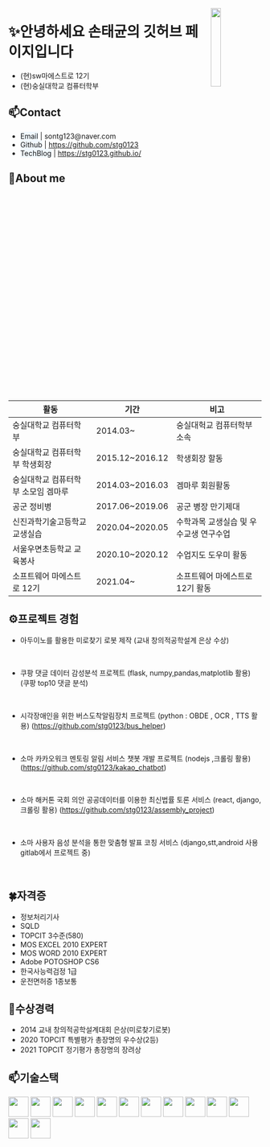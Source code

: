 <style>
    div.mydiv{
        width: 100%;
        overflow: auto;
    }
    div.left{
        width: 40%;
        float: left;
    }
    div.right{
        width: 60%;
        float: right;
    }
    p.myp{
        margin-top: 1em;
        margin-bottom: 0.5em;
        font-size: 1.2em;
    }
    span.myspan{
        background-color: aliceblue;
    }
</style>

<a href="https://hits.seeyoufarm.com"><img src="https://hits.seeyoufarm.com/api/count/incr/badge.svg?url=https%3A%2F%2Fgithub.com%2Fstg0123%2Fhit-counter&count_bg=%235AE57E&title_bg=%23555555&icon=&icon_color=%23E7E7E7&title=%EB%B0%A9%EB%AC%B8%EC%9E%90%EC%88%98&edge_flat=false" width="20%" align="right"/></a>  

# ✨안녕하세요 손태균의 깃허브 페이지입니다  
- (현)sw마에스트로 12기  
- (현)숭실대학교 컴퓨터학부 

## 📫Contact
<ul>
    <li><span class="myspan">Email</span>  |  sontg123@naver.com</li>
    <li><span class="myspan">Github</span>  |  <a href="https://github.com/stg0123" target="_blank">https://github.com/stg0123</a></li>
    <li><span class="myspan">TechBlog</span>  |  <a href="https://stg0123.github.io/" target="_blank">https://stg0123.github.io/</a></li>            
</ul>


## 👋About me<br/>
|활동|기간|비고|
|---|---|---|
|숭실대학교 컴퓨터학부|2014.03~ | 숭실대헉교 컴퓨터학부 소속|
|숭실대학교 컴퓨터학부 학생회장|2015.12~2016.12|학생회장 할동|
|숭실대학교 컴퓨터학부 소모임 겜마루|2014.03~2016.03|겜마루 회원활동|
|공군 정비병 |2017.06~2019.06|공군 병장 만기제대|
|신진과학기술고등학교 교생실습 |2020.04~2020.05|수학과목 교생실습 및 우수교생 연구수업|
|서울우면초등학교 교육봉사|2020.10~2020.12| 수업지도 도우미 활동|
|소프트웨어 마에스트로 12기|2021.04~| 소프트웨어 마에스트로 12기 활동|

## ⚙프로젝트 경험

- 아두이노를 활용한 미로찾기 로봇 제작 (교내 창의적공학설계 은상 수상)
<br>

- 쿠팡 댓글 데이터 감성분석 프로젝트 (flask, numpy,pandas,matplotlib 활용) (쿠팡 top10 댓글 분석)
<br>

- 시각장애인을 위한 버스도착알림장치 프로젝트 (python : OBDE , OCR , TTS 활용) (https://github.com/stg0123/bus_helper)
<br>

- 소마 카카오워크 멘토링 알림 서비스 챗봇 개발 프로젝트  (nodejs ,크롤링 활용) (https://github.com/stg0123/kakao_chatbot)
<br>

- 소마 해커톤 국회 의안 공공데이터를 이용한 최신법률 토론 서비스 (react, django, 크롤링 활용) (https://github.com/stg0123/assembly_project)
<br>

- 소마 사용자 음성 분석을 통한 맞춤형 발표 코칭 서비스 (django,stt,android 사용 gitlab에서 프로젝트 중)
<br>


## 🍀자격증
- 정보처리기사
- SQLD
- TOPCIT 3수준(580)
- MOS EXCEL 2010 EXPERT
- MOS WORD 2010 EXPERT
- Adobe POTOSHOP CS6
- 한국사능력검정 1급
- 운전면허증 1종보통

## 🎉수상경력
- 2014 교내 창의적공학설계대회 은상(미로찾기로봇)
- 2020 TOPCIT 특별평가 총장명의 우수상(2등)
- 2021 TOPCIT 정기평가 총장명의 장려상

## 📫기술스택
<img src="https://img.shields.io/badge/C++-1622D9?style=flat-square&logo=C%2B%2B&logoColor=white" height="40px"/></a>  <img src="https://img.shields.io/badge/Python-3766AB?style=flat-square&logo=Python&logoColor=white" height="40px"/></a> <img src="https://img.shields.io/badge/Java-A7B223?style=flat-square&logo=Java&logoColor=white" height="40px"/></a> <img src="https://img.shields.io/badge/HTML-D92B2B?style=flat-square&logo=HTML5&logoColor=white" height="40px"/></a> <img src="https://img.shields.io/badge/CSS3-1572B6?style=flat-square&logo=CSS3&logoColor=white" height="40px"/></a> <img src="https://img.shields.io/badge/JavaScript-F7DF1E?style=flat-square&logo=JavaScript&logoColor=white" height="40px"/></a> <img src="https://img.shields.io/badge/MySQL-4479A1?style=flat-square&logo=MySQL&logoColor=white" height="40px"/></a> <img src="https://img.shields.io/badge/Selenium-43B02A?style=flat-square&logo=Selenium&logoColor=white" height="40px"/></a> <img src="https://img.shields.io/badge/pandas-150458?style=flat-square&logo=pandas&logoColor=white" height="40px"/></a> <img src="https://img.shields.io/badge/NumPy-013243?style=flat-square&logo=NumPy&logoColor=white" height="40px"/></a> <img src="https://img.shields.io/badge/Flask-000000?style=flat-square&logo=Flask&logoColor=white" height="40px"/></a> <img src="https://img.shields.io/badge/Node.js-339933?style=flat-square&logo=node-dot-js&logoColor=white" height="40px"/> <img src="https://img.shields.io/badge/Django-092E20?style=flat-square&logo=django&logoColor=white" height="40px"/>


<br>

